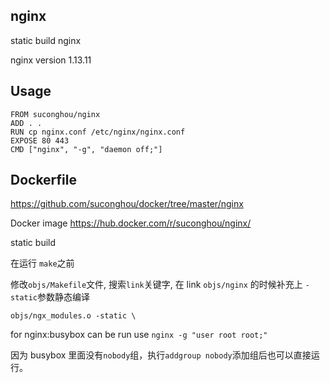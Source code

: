 ## nginx

static build nginx

nginx version 1.13.11

## Usage

```
FROM suconghou/nginx
ADD . .
RUN cp nginx.conf /etc/nginx/nginx.conf
EXPOSE 80 443
CMD ["nginx", "-g", "daemon off;"]
```


## Dockerfile

https://github.com/suconghou/docker/tree/master/nginx

Docker image https://hub.docker.com/r/suconghou/nginx/

static build

在运行 `make`之前

修改`objs/Makefile`文件, 搜索`link`关键字, 在 link `objs/nginx` 的时候补充上 `-static`参数静态编译
```
objs/ngx_modules.o -static \
```


for nginx:busybox can be run use `nginx -g "user root root;"`

因为 busybox 里面没有`nobody`组，执行`addgroup nobody`添加组后也可以直接运行。

